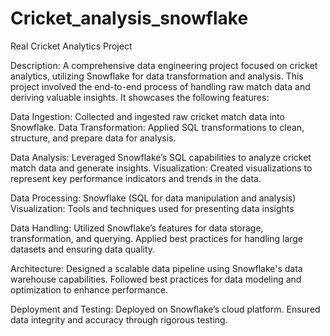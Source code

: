 # Cricket_analysis_snowflake

Real Cricket Analytics Project

Description:
A comprehensive data engineering project focused on cricket analytics, utilizing Snowflake for data transformation and analysis. This project involved the end-to-end process of handling raw match data and deriving valuable insights. It showcases the following features:

Data Ingestion: Collected and ingested raw cricket match data into Snowflake.
Data Transformation: Applied SQL transformations to clean, structure, and prepare data for analysis.

Data Analysis: Leveraged Snowflake’s SQL capabilities to analyze cricket match data and generate insights.
Visualization: Created visualizations to represent key performance indicators and trends in the data.

Data Processing: Snowflake (SQL for data manipulation and analysis)
Visualization: Tools and techniques used for presenting data insights 

Data Handling:
Utilized Snowflake’s features for data storage, transformation, and querying.
Applied best practices for handling large datasets and ensuring data quality.

Architecture:
Designed a scalable data pipeline using Snowflake's data warehouse capabilities.
Followed best practices for data modeling and optimization to enhance performance.

Deployment and Testing:
Deployed on Snowflake’s cloud platform.
Ensured data integrity and accuracy through rigorous testing.
